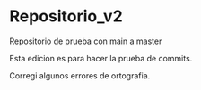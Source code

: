 # Repositorio_v2
Repositorio de prueba con main a master

Esta edicion es para hacer la prueba de commits.

Corregi algunos errores de ortografia. 
